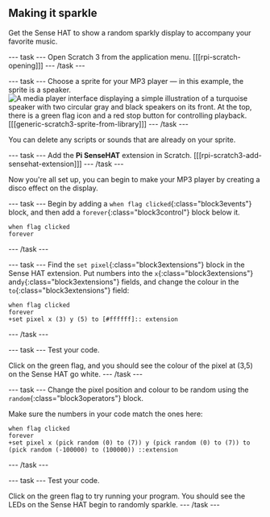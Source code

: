 ## Making it sparkle

Get the Sense HAT to show a random sparkly display to accompany your favorite music.

--- task ---
Open Scratch 3 from the application menu.
[[[rpi-scratch-opening]]]
--- /task ---

--- task ---
Choose a sprite for your MP3 player — in this example, the sprite is a speaker.
![A media player interface displaying a simple illustration of a turquoise speaker with two circular gray and black speakers on its front. At the top, there is a green flag icon and a red stop button for controlling playback.](images/speaker.png)
[[[generic-scratch3-sprite-from-library]]]
--- /task ---

You can delete any scripts or sounds that are already on your sprite.

--- task ---
Add the **Pi SenseHAT** extension in Scratch.
[[[rpi-scratch3-add-sensehat-extension]]]
--- /task ---

Now you're all set up, you can begin to make your MP3 player by creating a disco effect on the display.

--- task ---
Begin by adding a `when flag clicked`{:class="block3events"} block, and then add a `forever`{:class="block3control"} block below it.
```blocks3
when flag clicked
forever
```
--- /task ---

--- task ---
Find the `set pixel`{:class="block3extensions"} block in the Sense HAT extension.
Put numbers into the `x`{:class="block3extensions"} and`y`{:class="block3extensions"} fields, and change the colour in the `to`{:class="block3extensions"} field:

```blocks3
when flag clicked
forever
+set pixel x (3) y (5) to [#ffffff]:: extension
```
--- /task ---

--- task ---
Test your code. 

Click on the green flag, and you should see the colour of the pixel at (3,5) on the Sense HAT go white.
--- /task ---

--- task ---
Change the pixel position and colour to be random using the `random`{:class="block3operators"} block.

Make sure the numbers in your code match the ones here:

```blocks3
when flag clicked
forever
+set pixel x (pick random (0) to (7)) y (pick random (0) to (7)) to (pick random (-100000) to (100000)) ::extension
```
--- /task ---

--- task ---
Test your code. 

Click on the green flag to try running your program. You should see the LEDs on the Sense HAT begin to randomly sparkle.
--- /task ---


